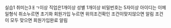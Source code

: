 실습1
취미는3ㅐㄱ이상
직업은1개이상
성별 1개이상
비밀번호는 5자이상
아이디는 이메일형식
취소누르면 초기화
회원가입 누르면 위의조건확인
조건이맞지않으면 알림
조건이 모두 맞으면 회원가입완료 알림